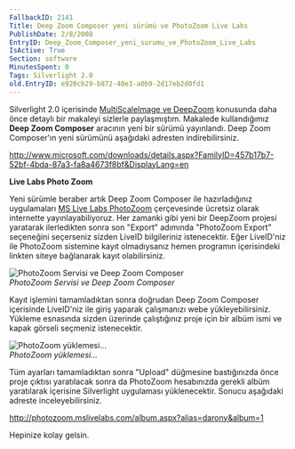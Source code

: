 ```yaml
---
FallbackID: 2141
Title: Deep Zoom Composer yeni sürümü ve PhotoZoom Live Labs
PublishDate: 2/8/2008
EntryID: Deep_Zoom_Composer_yeni_surumu_ve_PhotoZoom_Live_Labs
IsActive: True
Section: software
MinutesSpent: 0
Tags: Silverlight 2.0
old.EntryID: e920cb29-b872-40e3-a0b9-2d17eb2d0fd1
---
```

Silverlight 2.0 içerisinde [MultiScaleImage ve
DeepZoom](http://daron.yondem.com/tr/post/84a4bed5-dcdf-48a6-8cc7-2b193eeda808)
konusunda daha önce detaylı bir makaleyi sizlerle paylaşmıştım. Makalede
kullandığımız **Deep Zoom Composer** aracının yeni bir sürümü
yayınlandı. Deep Zoom Composer'ın yeni sürümünü aşağıdaki adresten
indirebilirsiniz.

<http://www.microsoft.com/downloads/details.aspx?FamilyID=457b17b7-52bf-4bda-87a3-fa8a4673f8bf&DisplayLang=en>

**Live Labs Photo Zoom**

Yeni sürümle beraber artık Deep Zoom Composer ile hazırladığınız
uygulamaları [MS Live Labs PhotoZoom](http://photozoom.mslivelabs.com/)
çerçevesinde ücretsiz olarak internette yayınlayabiliyoruz. Her zamanki
gibi yeni bir DeepZoom projesi yaratarak ilerledikten sonra son "Export"
adımında "PhotoZoom Export" seçeneğini seçerseniz sizden LiveID
bilgileriniz istenecektir. Eğer LiveID'niz ile PhotoZoom sistemine kayıt
olmadıysanız hemen programın içerisindeki linkten siteye bağlanarak
kayıt olabilirsiniz.

![PhotoZoom Servisi ve Deep Zoom
Composer](media/Deep_Zoom_Composer_yeni_surumu_ve_PhotoZoom_Live_Labs/01082008_1.gif)\
*PhotoZoom Servisi ve Deep Zoom Composer*

Kayıt işlemini tamamladıktan sonra doğrudan Deep Zoom Composer
içerisinde LiveID'niz ile giriş yaparak çalışmanızı webe
yükleyebilirsiniz. Yükleme esnasında sizden üzerinde çalıştığınız proje
için bir albüm ismi ve kapak görseli seçmeniz istenecektir.

![PhotoZoom
yüklemesi...](media/Deep_Zoom_Composer_yeni_surumu_ve_PhotoZoom_Live_Labs/01082008_2.jpg)\
*PhotoZoom yüklemesi...*

Tüm ayarları tamamladıktan sonra "Upload" düğmesine bastığınızda önce
proje çıktısı yaratılacak sonra da PhotoZoom hesabınızda gerekli albüm
yaratılarak içerisine Silverlight uygulaması yüklenecektir. Sonucu
aşağıdaki adreste inceleyebilirsiniz.

<http://photozoom.mslivelabs.com/album.aspx?alias=darony&album=1>

Hepinize kolay gelsin.



